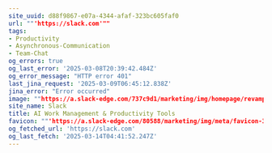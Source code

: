 ```yaml
---
site_uuid: d88f9867-e07a-4344-afaf-323bc605faf0
url: ""'https://slack.com'""
tags:
- Productivity
- Asynchronous-Communication
- Team-Chat
og_errors: true
og_last_error: '2025-03-08T20:39:42.484Z'
og_error_message: "HTTP error 401"
last_jina_request: '2025-03-09T06:45:12.838Z'
jina_error: "Error occurred"
image: ""https://a.slack-edge.com/737c9d1/marketing/img/homepage/revamped-24/unfurl/hp-revamp-unfurl.en-GB.jpg""
site_name: Slack
title: AI Work Management & Productivity Tools
favicon: ""'https://a.slack-edge.com/80588/marketing/img/meta/favicon-32.png'""
og_fetched_url: 'https://slack.com'
og_last_fetch: '2025-03-14T04:41:52.247Z'
---
```



